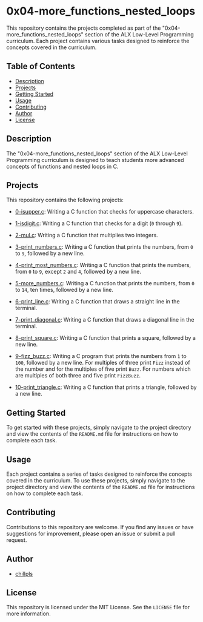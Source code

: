 # 0x04-more_functions_nested_loops

This repository contains the projects completed as part of the "0x04-more_functions_nested_loops" section of the ALX Low-Level Programming curriculum. Each project contains various tasks designed to reinforce the concepts covered in the curriculum.

## Table of Contents

- [Description](#description)
- [Projects](#projects)
- [Getting Started](#getting-started)
- [Usage](#usage)
- [Contributing](#contributing)
- [Author](#author)
- [License](#license)

## Description

The "0x04-more_functions_nested_loops" section of the ALX Low-Level Programming curriculum is designed to teach students more advanced concepts of functions and nested loops in C.

## Projects

This repository contains the following projects:

- [0-isupper.c](./0-isupper.c): Writing a C function that checks for uppercase characters.

- [1-isdigit.c](./1-isdigit.c): Writing a C function that checks for a digit (`0` through `9`).

- [2-mul.c](./2-mul.c): Writing a C function that multiplies two integers.

- [3-print_numbers.c](./3-print_numbers.c): Writing a C function that prints the numbers, from `0` to `9`, followed by a new line.

- [4-print_most_numbers.c](./4-print_most_numbers.c): Writing a C function that prints the numbers, from `0` to `9`, except `2` and `4`, followed by a new line.

- [5-more_numbers.c](./5-more_numbers.c): Writing a C function that prints the numbers, from `0` to `14`, ten times, followed by a new line.

- [6-print_line.c](./6-print_line.c): Writing a C function that draws a straight line in the terminal.

- [7-print_diagonal.c](./7-print_diagonal.c): Writing a C function that draws a diagonal line in the terminal.

- [8-print_square.c](./8-print_square.c): Writing a C function that prints a square, followed by a new line.

- [9-fizz_buzz.c](./9-fizz_buzz.c): Writing a C program that prints the numbers from `1` to `100`, followed by a new line. For multiples of three print `Fizz` instead of the number and for the multiples of five print `Buzz`. For numbers which are multiples of both three and five print `FizzBuzz`.

- [10-print_triangle.c](./10-print_triangle.c): Writing a C function that prints a triangle, followed by a new line.

## Getting Started

To get started with these projects, simply navigate to the project directory and view the contents of the `README.md` file for instructions on how to complete each task.

## Usage

Each project contains a series of tasks designed to reinforce the concepts covered in the curriculum. To use these projects, simply navigate to the project directory and view the contents of the `README.md` file for instructions on how to complete each task.

## Contributing

Contributions to this repository are welcome. If you find any issues or have suggestions for improvement, please open an issue or submit a pull request.

## Author

- [chillpls](https://github.com/chillpls)

## License

This repository is licensed under the MIT License. See the `LICENSE` file for more information.
